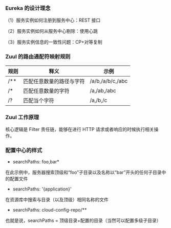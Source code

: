 ### Eureka 的设计理念
（1）服务实例如何注册到服务中心：REST 接口

（2）服务实例如何从服务中心剔除：使用心跳

（3）服务实例信息的一致性问题：CP+对等复制

### Zuul 的路由通配符映射规则
| 规则 | 释义                     | 示例             |
| ---- | ------------------------ | ---------------- |
| /**  | 匹配任意数量的路径与字符 | /a/b,/a/b/c,/abc |
| /*   | 匹配任意数量的字符       | /a,/ab,/abc      |
| /?   | 匹配当个字符             | /a,/b,/c         |

### Zuul 工作原理
核心逻辑是 Filter 责任链，能够在进行 HTTP 请求或者响应的时候执行相关操作。

### 配置中心的样式
+ searchPaths: foo,bar*

在此示例中，服务器搜索顶级和“foo”子目录以及名称以“bar”开头的任何子目录中的配置文件

+ searchPaths: '{application}'

在资源库中搜索与目录（以及顶级）相同名称的文件

+ searchPaths: cloud-config-repo/**

也就是说，searchPaths = 顶级目录+配置的目录（当然可以配置多级子目录）
